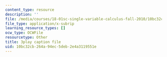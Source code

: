```yaml
---
content_type: resource
description: ''
file: /media/courses/18-01sc-single-variable-calculus-fall-2010/10bc32cb264a94ec5deb2e4a3119551e_ryLdyDrBfvI.srt
file_type: application/x-subrip
learning_resource_types: []
ocw_type: OCWFile
resourcetype: Other
title: 3play caption file
uid: 10bc32cb-264a-94ec-5deb-2e4a3119551e
---
```

